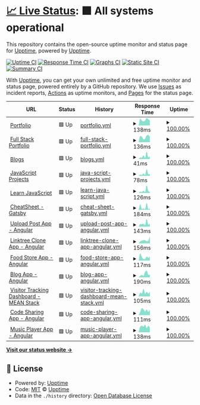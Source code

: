 # [📈 Live Status](https://manthanank.github.io/uptime): <!--live status--> **🟩 All systems operational**

This repository contains the open-source uptime monitor and status page for [Upptime](https://upptime.js.org), powered by [Upptime](https://github.com/upptime/upptime).

[![Uptime CI](https://github.com/manthanank/uptime/workflows/Uptime%20CI/badge.svg)](https://github.com/manthanank/uptime/actions?query=workflow%3A%22Uptime+CI%22)
[![Response Time CI](https://github.com/manthanank/uptime/workflows/Response%20Time%20CI/badge.svg)](https://github.com/manthanank/uptime/actions?query=workflow%3A%22Response+Time+CI%22)
[![Graphs CI](https://github.com/manthanank/uptime/workflows/Graphs%20CI/badge.svg)](https://github.com/manthanank/uptime/actions?query=workflow%3A%22Graphs+CI%22)
[![Static Site CI](https://github.com/manthanank/uptime/workflows/Static%20Site%20CI/badge.svg)](https://github.com/manthanank/uptime/actions?query=workflow%3A%22Static+Site+CI%22)
[![Summary CI](https://github.com/manthanank/uptime/workflows/Summary%20CI/badge.svg)](https://github.com/manthanank/uptime/actions?query=workflow%3A%22Summary+CI%22)

With [Upptime](https://upptime.js.org), you can get your own unlimited and free uptime monitor and status page, powered entirely by a GitHub repository. We use [Issues](https://github.com/upptime/upptime/issues) as incident reports, [Actions](https://github.com/manthanank/upptime/actions) as uptime monitors, and [Pages](https://manthanank.github.io/uptime) for the status page.

<!--start: status pages-->
<!-- This summary is generated by Upptime (https://github.com/upptime/upptime) -->
<!-- Do not edit this manually, your changes will be overwritten -->
<!-- prettier-ignore -->
| URL | Status | History | Response Time | Uptime |
| --- | ------ | ------- | ------------- | ------ |
| <img alt="" src="https://icons.duckduckgo.com/ip3/manthanank.github.io.ico" height="13"> [Portfolio](https://manthanank.github.io) | 🟩 Up | [portfolio.yml](https://github.com/manthanank/uptime/commits/HEAD/history/portfolio.yml) | <details><summary><img alt="Response time graph" src="./graphs/portfolio/response-time-week.png" height="20"> 138ms</summary><br><a href="https://manthanank.github.io/uptime/history/portfolio"><img alt="Response time 106" src="https://img.shields.io/endpoint?url=https%3A%2F%2Fraw.githubusercontent.com%2Fmanthanank%2Fuptime%2FHEAD%2Fapi%2Fportfolio%2Fresponse-time.json"></a><br><a href="https://manthanank.github.io/uptime/history/portfolio"><img alt="24-hour response time 120" src="https://img.shields.io/endpoint?url=https%3A%2F%2Fraw.githubusercontent.com%2Fmanthanank%2Fuptime%2FHEAD%2Fapi%2Fportfolio%2Fresponse-time-day.json"></a><br><a href="https://manthanank.github.io/uptime/history/portfolio"><img alt="7-day response time 138" src="https://img.shields.io/endpoint?url=https%3A%2F%2Fraw.githubusercontent.com%2Fmanthanank%2Fuptime%2FHEAD%2Fapi%2Fportfolio%2Fresponse-time-week.json"></a><br><a href="https://manthanank.github.io/uptime/history/portfolio"><img alt="30-day response time 128" src="https://img.shields.io/endpoint?url=https%3A%2F%2Fraw.githubusercontent.com%2Fmanthanank%2Fuptime%2FHEAD%2Fapi%2Fportfolio%2Fresponse-time-month.json"></a><br><a href="https://manthanank.github.io/uptime/history/portfolio"><img alt="1-year response time 113" src="https://img.shields.io/endpoint?url=https%3A%2F%2Fraw.githubusercontent.com%2Fmanthanank%2Fuptime%2FHEAD%2Fapi%2Fportfolio%2Fresponse-time-year.json"></a></details> | <details><summary><a href="https://manthanank.github.io/uptime/history/portfolio">100.00%</a></summary><a href="https://manthanank.github.io/uptime/history/portfolio"><img alt="All-time uptime 100.00%" src="https://img.shields.io/endpoint?url=https%3A%2F%2Fraw.githubusercontent.com%2Fmanthanank%2Fuptime%2FHEAD%2Fapi%2Fportfolio%2Fuptime.json"></a><br><a href="https://manthanank.github.io/uptime/history/portfolio"><img alt="24-hour uptime 100.00%" src="https://img.shields.io/endpoint?url=https%3A%2F%2Fraw.githubusercontent.com%2Fmanthanank%2Fuptime%2FHEAD%2Fapi%2Fportfolio%2Fuptime-day.json"></a><br><a href="https://manthanank.github.io/uptime/history/portfolio"><img alt="7-day uptime 100.00%" src="https://img.shields.io/endpoint?url=https%3A%2F%2Fraw.githubusercontent.com%2Fmanthanank%2Fuptime%2FHEAD%2Fapi%2Fportfolio%2Fuptime-week.json"></a><br><a href="https://manthanank.github.io/uptime/history/portfolio"><img alt="30-day uptime 100.00%" src="https://img.shields.io/endpoint?url=https%3A%2F%2Fraw.githubusercontent.com%2Fmanthanank%2Fuptime%2FHEAD%2Fapi%2Fportfolio%2Fuptime-month.json"></a><br><a href="https://manthanank.github.io/uptime/history/portfolio"><img alt="1-year uptime 100.00%" src="https://img.shields.io/endpoint?url=https%3A%2F%2Fraw.githubusercontent.com%2Fmanthanank%2Fuptime%2FHEAD%2Fapi%2Fportfolio%2Fuptime-year.json"></a></details>
| <img alt="" src="https://icons.duckduckgo.com/ip3/manthanank.web.app.ico" height="13"> [Full Stack Portfolio](https://manthanank.web.app) | 🟩 Up | [full-stack-portfolio.yml](https://github.com/manthanank/uptime/commits/HEAD/history/full-stack-portfolio.yml) | <details><summary><img alt="Response time graph" src="./graphs/full-stack-portfolio/response-time-week.png" height="20"> 136ms</summary><br><a href="https://manthanank.github.io/uptime/history/full-stack-portfolio"><img alt="Response time 119" src="https://img.shields.io/endpoint?url=https%3A%2F%2Fraw.githubusercontent.com%2Fmanthanank%2Fuptime%2FHEAD%2Fapi%2Ffull-stack-portfolio%2Fresponse-time.json"></a><br><a href="https://manthanank.github.io/uptime/history/full-stack-portfolio"><img alt="24-hour response time 137" src="https://img.shields.io/endpoint?url=https%3A%2F%2Fraw.githubusercontent.com%2Fmanthanank%2Fuptime%2FHEAD%2Fapi%2Ffull-stack-portfolio%2Fresponse-time-day.json"></a><br><a href="https://manthanank.github.io/uptime/history/full-stack-portfolio"><img alt="7-day response time 136" src="https://img.shields.io/endpoint?url=https%3A%2F%2Fraw.githubusercontent.com%2Fmanthanank%2Fuptime%2FHEAD%2Fapi%2Ffull-stack-portfolio%2Fresponse-time-week.json"></a><br><a href="https://manthanank.github.io/uptime/history/full-stack-portfolio"><img alt="30-day response time 136" src="https://img.shields.io/endpoint?url=https%3A%2F%2Fraw.githubusercontent.com%2Fmanthanank%2Fuptime%2FHEAD%2Fapi%2Ffull-stack-portfolio%2Fresponse-time-month.json"></a><br><a href="https://manthanank.github.io/uptime/history/full-stack-portfolio"><img alt="1-year response time 126" src="https://img.shields.io/endpoint?url=https%3A%2F%2Fraw.githubusercontent.com%2Fmanthanank%2Fuptime%2FHEAD%2Fapi%2Ffull-stack-portfolio%2Fresponse-time-year.json"></a></details> | <details><summary><a href="https://manthanank.github.io/uptime/history/full-stack-portfolio">100.00%</a></summary><a href="https://manthanank.github.io/uptime/history/full-stack-portfolio"><img alt="All-time uptime 100.00%" src="https://img.shields.io/endpoint?url=https%3A%2F%2Fraw.githubusercontent.com%2Fmanthanank%2Fuptime%2FHEAD%2Fapi%2Ffull-stack-portfolio%2Fuptime.json"></a><br><a href="https://manthanank.github.io/uptime/history/full-stack-portfolio"><img alt="24-hour uptime 100.00%" src="https://img.shields.io/endpoint?url=https%3A%2F%2Fraw.githubusercontent.com%2Fmanthanank%2Fuptime%2FHEAD%2Fapi%2Ffull-stack-portfolio%2Fuptime-day.json"></a><br><a href="https://manthanank.github.io/uptime/history/full-stack-portfolio"><img alt="7-day uptime 100.00%" src="https://img.shields.io/endpoint?url=https%3A%2F%2Fraw.githubusercontent.com%2Fmanthanank%2Fuptime%2FHEAD%2Fapi%2Ffull-stack-portfolio%2Fuptime-week.json"></a><br><a href="https://manthanank.github.io/uptime/history/full-stack-portfolio"><img alt="30-day uptime 100.00%" src="https://img.shields.io/endpoint?url=https%3A%2F%2Fraw.githubusercontent.com%2Fmanthanank%2Fuptime%2FHEAD%2Fapi%2Ffull-stack-portfolio%2Fuptime-month.json"></a><br><a href="https://manthanank.github.io/uptime/history/full-stack-portfolio"><img alt="1-year uptime 100.00%" src="https://img.shields.io/endpoint?url=https%3A%2F%2Fraw.githubusercontent.com%2Fmanthanank%2Fuptime%2FHEAD%2Fapi%2Ffull-stack-portfolio%2Fuptime-year.json"></a></details>
| <img alt="" src="https://icons.duckduckgo.com/ip3/manthanank.github.io.ico" height="13"> [Blogs](https://manthanank.github.io/blogs/) | 🟩 Up | [blogs.yml](https://github.com/manthanank/uptime/commits/HEAD/history/blogs.yml) | <details><summary><img alt="Response time graph" src="./graphs/blogs/response-time-week.png" height="20"> 41ms</summary><br><a href="https://manthanank.github.io/uptime/history/blogs"><img alt="Response time 50" src="https://img.shields.io/endpoint?url=https%3A%2F%2Fraw.githubusercontent.com%2Fmanthanank%2Fuptime%2FHEAD%2Fapi%2Fblogs%2Fresponse-time.json"></a><br><a href="https://manthanank.github.io/uptime/history/blogs"><img alt="24-hour response time 10" src="https://img.shields.io/endpoint?url=https%3A%2F%2Fraw.githubusercontent.com%2Fmanthanank%2Fuptime%2FHEAD%2Fapi%2Fblogs%2Fresponse-time-day.json"></a><br><a href="https://manthanank.github.io/uptime/history/blogs"><img alt="7-day response time 41" src="https://img.shields.io/endpoint?url=https%3A%2F%2Fraw.githubusercontent.com%2Fmanthanank%2Fuptime%2FHEAD%2Fapi%2Fblogs%2Fresponse-time-week.json"></a><br><a href="https://manthanank.github.io/uptime/history/blogs"><img alt="30-day response time 54" src="https://img.shields.io/endpoint?url=https%3A%2F%2Fraw.githubusercontent.com%2Fmanthanank%2Fuptime%2FHEAD%2Fapi%2Fblogs%2Fresponse-time-month.json"></a><br><a href="https://manthanank.github.io/uptime/history/blogs"><img alt="1-year response time 49" src="https://img.shields.io/endpoint?url=https%3A%2F%2Fraw.githubusercontent.com%2Fmanthanank%2Fuptime%2FHEAD%2Fapi%2Fblogs%2Fresponse-time-year.json"></a></details> | <details><summary><a href="https://manthanank.github.io/uptime/history/blogs">100.00%</a></summary><a href="https://manthanank.github.io/uptime/history/blogs"><img alt="All-time uptime 100.00%" src="https://img.shields.io/endpoint?url=https%3A%2F%2Fraw.githubusercontent.com%2Fmanthanank%2Fuptime%2FHEAD%2Fapi%2Fblogs%2Fuptime.json"></a><br><a href="https://manthanank.github.io/uptime/history/blogs"><img alt="24-hour uptime 100.00%" src="https://img.shields.io/endpoint?url=https%3A%2F%2Fraw.githubusercontent.com%2Fmanthanank%2Fuptime%2FHEAD%2Fapi%2Fblogs%2Fuptime-day.json"></a><br><a href="https://manthanank.github.io/uptime/history/blogs"><img alt="7-day uptime 100.00%" src="https://img.shields.io/endpoint?url=https%3A%2F%2Fraw.githubusercontent.com%2Fmanthanank%2Fuptime%2FHEAD%2Fapi%2Fblogs%2Fuptime-week.json"></a><br><a href="https://manthanank.github.io/uptime/history/blogs"><img alt="30-day uptime 100.00%" src="https://img.shields.io/endpoint?url=https%3A%2F%2Fraw.githubusercontent.com%2Fmanthanank%2Fuptime%2FHEAD%2Fapi%2Fblogs%2Fuptime-month.json"></a><br><a href="https://manthanank.github.io/uptime/history/blogs"><img alt="1-year uptime 100.00%" src="https://img.shields.io/endpoint?url=https%3A%2F%2Fraw.githubusercontent.com%2Fmanthanank%2Fuptime%2FHEAD%2Fapi%2Fblogs%2Fuptime-year.json"></a></details>
| <img alt="" src="https://icons.duckduckgo.com/ip3/manthanank.github.io.ico" height="13"> [JavaScript Projects](https://manthanank.github.io/javascript-projects) | 🟩 Up | [java-script-projects.yml](https://github.com/manthanank/uptime/commits/HEAD/history/java-script-projects.yml) | <details><summary><img alt="Response time graph" src="./graphs/java-script-projects/response-time-week.png" height="20"> 78ms</summary><br><a href="https://manthanank.github.io/uptime/history/java-script-projects"><img alt="Response time 75" src="https://img.shields.io/endpoint?url=https%3A%2F%2Fraw.githubusercontent.com%2Fmanthanank%2Fuptime%2FHEAD%2Fapi%2Fjava-script-projects%2Fresponse-time.json"></a><br><a href="https://manthanank.github.io/uptime/history/java-script-projects"><img alt="24-hour response time 16" src="https://img.shields.io/endpoint?url=https%3A%2F%2Fraw.githubusercontent.com%2Fmanthanank%2Fuptime%2FHEAD%2Fapi%2Fjava-script-projects%2Fresponse-time-day.json"></a><br><a href="https://manthanank.github.io/uptime/history/java-script-projects"><img alt="7-day response time 78" src="https://img.shields.io/endpoint?url=https%3A%2F%2Fraw.githubusercontent.com%2Fmanthanank%2Fuptime%2FHEAD%2Fapi%2Fjava-script-projects%2Fresponse-time-week.json"></a><br><a href="https://manthanank.github.io/uptime/history/java-script-projects"><img alt="30-day response time 82" src="https://img.shields.io/endpoint?url=https%3A%2F%2Fraw.githubusercontent.com%2Fmanthanank%2Fuptime%2FHEAD%2Fapi%2Fjava-script-projects%2Fresponse-time-month.json"></a><br><a href="https://manthanank.github.io/uptime/history/java-script-projects"><img alt="1-year response time 74" src="https://img.shields.io/endpoint?url=https%3A%2F%2Fraw.githubusercontent.com%2Fmanthanank%2Fuptime%2FHEAD%2Fapi%2Fjava-script-projects%2Fresponse-time-year.json"></a></details> | <details><summary><a href="https://manthanank.github.io/uptime/history/java-script-projects">100.00%</a></summary><a href="https://manthanank.github.io/uptime/history/java-script-projects"><img alt="All-time uptime 100.00%" src="https://img.shields.io/endpoint?url=https%3A%2F%2Fraw.githubusercontent.com%2Fmanthanank%2Fuptime%2FHEAD%2Fapi%2Fjava-script-projects%2Fuptime.json"></a><br><a href="https://manthanank.github.io/uptime/history/java-script-projects"><img alt="24-hour uptime 100.00%" src="https://img.shields.io/endpoint?url=https%3A%2F%2Fraw.githubusercontent.com%2Fmanthanank%2Fuptime%2FHEAD%2Fapi%2Fjava-script-projects%2Fuptime-day.json"></a><br><a href="https://manthanank.github.io/uptime/history/java-script-projects"><img alt="7-day uptime 100.00%" src="https://img.shields.io/endpoint?url=https%3A%2F%2Fraw.githubusercontent.com%2Fmanthanank%2Fuptime%2FHEAD%2Fapi%2Fjava-script-projects%2Fuptime-week.json"></a><br><a href="https://manthanank.github.io/uptime/history/java-script-projects"><img alt="30-day uptime 100.00%" src="https://img.shields.io/endpoint?url=https%3A%2F%2Fraw.githubusercontent.com%2Fmanthanank%2Fuptime%2FHEAD%2Fapi%2Fjava-script-projects%2Fuptime-month.json"></a><br><a href="https://manthanank.github.io/uptime/history/java-script-projects"><img alt="1-year uptime 100.00%" src="https://img.shields.io/endpoint?url=https%3A%2F%2Fraw.githubusercontent.com%2Fmanthanank%2Fuptime%2FHEAD%2Fapi%2Fjava-script-projects%2Fuptime-year.json"></a></details>
| <img alt="" src="https://icons.duckduckgo.com/ip3/manthanank.github.io.ico" height="13"> [Learn JavaScript](https://manthanank.github.io/learn-javascript) | 🟩 Up | [learn-java-script.yml](https://github.com/manthanank/uptime/commits/HEAD/history/learn-java-script.yml) | <details><summary><img alt="Response time graph" src="./graphs/learn-java-script/response-time-week.png" height="20"> 126ms</summary><br><a href="https://manthanank.github.io/uptime/history/learn-java-script"><img alt="Response time 110" src="https://img.shields.io/endpoint?url=https%3A%2F%2Fraw.githubusercontent.com%2Fmanthanank%2Fuptime%2FHEAD%2Fapi%2Flearn-java-script%2Fresponse-time.json"></a><br><a href="https://manthanank.github.io/uptime/history/learn-java-script"><img alt="24-hour response time 36" src="https://img.shields.io/endpoint?url=https%3A%2F%2Fraw.githubusercontent.com%2Fmanthanank%2Fuptime%2FHEAD%2Fapi%2Flearn-java-script%2Fresponse-time-day.json"></a><br><a href="https://manthanank.github.io/uptime/history/learn-java-script"><img alt="7-day response time 126" src="https://img.shields.io/endpoint?url=https%3A%2F%2Fraw.githubusercontent.com%2Fmanthanank%2Fuptime%2FHEAD%2Fapi%2Flearn-java-script%2Fresponse-time-week.json"></a><br><a href="https://manthanank.github.io/uptime/history/learn-java-script"><img alt="30-day response time 132" src="https://img.shields.io/endpoint?url=https%3A%2F%2Fraw.githubusercontent.com%2Fmanthanank%2Fuptime%2FHEAD%2Fapi%2Flearn-java-script%2Fresponse-time-month.json"></a><br><a href="https://manthanank.github.io/uptime/history/learn-java-script"><img alt="1-year response time 111" src="https://img.shields.io/endpoint?url=https%3A%2F%2Fraw.githubusercontent.com%2Fmanthanank%2Fuptime%2FHEAD%2Fapi%2Flearn-java-script%2Fresponse-time-year.json"></a></details> | <details><summary><a href="https://manthanank.github.io/uptime/history/learn-java-script">100.00%</a></summary><a href="https://manthanank.github.io/uptime/history/learn-java-script"><img alt="All-time uptime 100.00%" src="https://img.shields.io/endpoint?url=https%3A%2F%2Fraw.githubusercontent.com%2Fmanthanank%2Fuptime%2FHEAD%2Fapi%2Flearn-java-script%2Fuptime.json"></a><br><a href="https://manthanank.github.io/uptime/history/learn-java-script"><img alt="24-hour uptime 100.00%" src="https://img.shields.io/endpoint?url=https%3A%2F%2Fraw.githubusercontent.com%2Fmanthanank%2Fuptime%2FHEAD%2Fapi%2Flearn-java-script%2Fuptime-day.json"></a><br><a href="https://manthanank.github.io/uptime/history/learn-java-script"><img alt="7-day uptime 100.00%" src="https://img.shields.io/endpoint?url=https%3A%2F%2Fraw.githubusercontent.com%2Fmanthanank%2Fuptime%2FHEAD%2Fapi%2Flearn-java-script%2Fuptime-week.json"></a><br><a href="https://manthanank.github.io/uptime/history/learn-java-script"><img alt="30-day uptime 100.00%" src="https://img.shields.io/endpoint?url=https%3A%2F%2Fraw.githubusercontent.com%2Fmanthanank%2Fuptime%2FHEAD%2Fapi%2Flearn-java-script%2Fuptime-month.json"></a><br><a href="https://manthanank.github.io/uptime/history/learn-java-script"><img alt="1-year uptime 100.00%" src="https://img.shields.io/endpoint?url=https%3A%2F%2Fraw.githubusercontent.com%2Fmanthanank%2Fuptime%2FHEAD%2Fapi%2Flearn-java-script%2Fuptime-year.json"></a></details>
| <img alt="" src="https://icons.duckduckgo.com/ip3/cheatsheetsapp.netlify.app.ico" height="13"> [CheatSheet - Gatsby](https://cheatsheetsapp.netlify.app/) | 🟩 Up | [cheat-sheet-gatsby.yml](https://github.com/manthanank/uptime/commits/HEAD/history/cheat-sheet-gatsby.yml) | <details><summary><img alt="Response time graph" src="./graphs/cheat-sheet-gatsby/response-time-week.png" height="20"> 184ms</summary><br><a href="https://manthanank.github.io/uptime/history/cheat-sheet-gatsby"><img alt="Response time 159" src="https://img.shields.io/endpoint?url=https%3A%2F%2Fraw.githubusercontent.com%2Fmanthanank%2Fuptime%2FHEAD%2Fapi%2Fcheat-sheet-gatsby%2Fresponse-time.json"></a><br><a href="https://manthanank.github.io/uptime/history/cheat-sheet-gatsby"><img alt="24-hour response time 97" src="https://img.shields.io/endpoint?url=https%3A%2F%2Fraw.githubusercontent.com%2Fmanthanank%2Fuptime%2FHEAD%2Fapi%2Fcheat-sheet-gatsby%2Fresponse-time-day.json"></a><br><a href="https://manthanank.github.io/uptime/history/cheat-sheet-gatsby"><img alt="7-day response time 184" src="https://img.shields.io/endpoint?url=https%3A%2F%2Fraw.githubusercontent.com%2Fmanthanank%2Fuptime%2FHEAD%2Fapi%2Fcheat-sheet-gatsby%2Fresponse-time-week.json"></a><br><a href="https://manthanank.github.io/uptime/history/cheat-sheet-gatsby"><img alt="30-day response time 243" src="https://img.shields.io/endpoint?url=https%3A%2F%2Fraw.githubusercontent.com%2Fmanthanank%2Fuptime%2FHEAD%2Fapi%2Fcheat-sheet-gatsby%2Fresponse-time-month.json"></a><br><a href="https://manthanank.github.io/uptime/history/cheat-sheet-gatsby"><img alt="1-year response time 159" src="https://img.shields.io/endpoint?url=https%3A%2F%2Fraw.githubusercontent.com%2Fmanthanank%2Fuptime%2FHEAD%2Fapi%2Fcheat-sheet-gatsby%2Fresponse-time-year.json"></a></details> | <details><summary><a href="https://manthanank.github.io/uptime/history/cheat-sheet-gatsby">100.00%</a></summary><a href="https://manthanank.github.io/uptime/history/cheat-sheet-gatsby"><img alt="All-time uptime 99.92%" src="https://img.shields.io/endpoint?url=https%3A%2F%2Fraw.githubusercontent.com%2Fmanthanank%2Fuptime%2FHEAD%2Fapi%2Fcheat-sheet-gatsby%2Fuptime.json"></a><br><a href="https://manthanank.github.io/uptime/history/cheat-sheet-gatsby"><img alt="24-hour uptime 100.00%" src="https://img.shields.io/endpoint?url=https%3A%2F%2Fraw.githubusercontent.com%2Fmanthanank%2Fuptime%2FHEAD%2Fapi%2Fcheat-sheet-gatsby%2Fuptime-day.json"></a><br><a href="https://manthanank.github.io/uptime/history/cheat-sheet-gatsby"><img alt="7-day uptime 100.00%" src="https://img.shields.io/endpoint?url=https%3A%2F%2Fraw.githubusercontent.com%2Fmanthanank%2Fuptime%2FHEAD%2Fapi%2Fcheat-sheet-gatsby%2Fuptime-week.json"></a><br><a href="https://manthanank.github.io/uptime/history/cheat-sheet-gatsby"><img alt="30-day uptime 100.00%" src="https://img.shields.io/endpoint?url=https%3A%2F%2Fraw.githubusercontent.com%2Fmanthanank%2Fuptime%2FHEAD%2Fapi%2Fcheat-sheet-gatsby%2Fuptime-month.json"></a><br><a href="https://manthanank.github.io/uptime/history/cheat-sheet-gatsby"><img alt="1-year uptime 100.00%" src="https://img.shields.io/endpoint?url=https%3A%2F%2Fraw.githubusercontent.com%2Fmanthanank%2Fuptime%2FHEAD%2Fapi%2Fcheat-sheet-gatsby%2Fuptime-year.json"></a></details>
| <img alt="" src="https://icons.duckduckgo.com/ip3/upload-post-app.vercel.app.ico" height="13"> [Upload Post App - Angular](https://upload-post-app.vercel.app) | 🟩 Up | [upload-post-app-angular.yml](https://github.com/manthanank/uptime/commits/HEAD/history/upload-post-app-angular.yml) | <details><summary><img alt="Response time graph" src="./graphs/upload-post-app-angular/response-time-week.png" height="20"> 143ms</summary><br><a href="https://manthanank.github.io/uptime/history/upload-post-app-angular"><img alt="Response time 130" src="https://img.shields.io/endpoint?url=https%3A%2F%2Fraw.githubusercontent.com%2Fmanthanank%2Fuptime%2FHEAD%2Fapi%2Fupload-post-app-angular%2Fresponse-time.json"></a><br><a href="https://manthanank.github.io/uptime/history/upload-post-app-angular"><img alt="24-hour response time 133" src="https://img.shields.io/endpoint?url=https%3A%2F%2Fraw.githubusercontent.com%2Fmanthanank%2Fuptime%2FHEAD%2Fapi%2Fupload-post-app-angular%2Fresponse-time-day.json"></a><br><a href="https://manthanank.github.io/uptime/history/upload-post-app-angular"><img alt="7-day response time 143" src="https://img.shields.io/endpoint?url=https%3A%2F%2Fraw.githubusercontent.com%2Fmanthanank%2Fuptime%2FHEAD%2Fapi%2Fupload-post-app-angular%2Fresponse-time-week.json"></a><br><a href="https://manthanank.github.io/uptime/history/upload-post-app-angular"><img alt="30-day response time 135" src="https://img.shields.io/endpoint?url=https%3A%2F%2Fraw.githubusercontent.com%2Fmanthanank%2Fuptime%2FHEAD%2Fapi%2Fupload-post-app-angular%2Fresponse-time-month.json"></a><br><a href="https://manthanank.github.io/uptime/history/upload-post-app-angular"><img alt="1-year response time 130" src="https://img.shields.io/endpoint?url=https%3A%2F%2Fraw.githubusercontent.com%2Fmanthanank%2Fuptime%2FHEAD%2Fapi%2Fupload-post-app-angular%2Fresponse-time-year.json"></a></details> | <details><summary><a href="https://manthanank.github.io/uptime/history/upload-post-app-angular">100.00%</a></summary><a href="https://manthanank.github.io/uptime/history/upload-post-app-angular"><img alt="All-time uptime 100.00%" src="https://img.shields.io/endpoint?url=https%3A%2F%2Fraw.githubusercontent.com%2Fmanthanank%2Fuptime%2FHEAD%2Fapi%2Fupload-post-app-angular%2Fuptime.json"></a><br><a href="https://manthanank.github.io/uptime/history/upload-post-app-angular"><img alt="24-hour uptime 100.00%" src="https://img.shields.io/endpoint?url=https%3A%2F%2Fraw.githubusercontent.com%2Fmanthanank%2Fuptime%2FHEAD%2Fapi%2Fupload-post-app-angular%2Fuptime-day.json"></a><br><a href="https://manthanank.github.io/uptime/history/upload-post-app-angular"><img alt="7-day uptime 100.00%" src="https://img.shields.io/endpoint?url=https%3A%2F%2Fraw.githubusercontent.com%2Fmanthanank%2Fuptime%2FHEAD%2Fapi%2Fupload-post-app-angular%2Fuptime-week.json"></a><br><a href="https://manthanank.github.io/uptime/history/upload-post-app-angular"><img alt="30-day uptime 100.00%" src="https://img.shields.io/endpoint?url=https%3A%2F%2Fraw.githubusercontent.com%2Fmanthanank%2Fuptime%2FHEAD%2Fapi%2Fupload-post-app-angular%2Fuptime-month.json"></a><br><a href="https://manthanank.github.io/uptime/history/upload-post-app-angular"><img alt="1-year uptime 100.00%" src="https://img.shields.io/endpoint?url=https%3A%2F%2Fraw.githubusercontent.com%2Fmanthanank%2Fuptime%2FHEAD%2Fapi%2Fupload-post-app-angular%2Fuptime-year.json"></a></details>
| <img alt="" src="https://icons.duckduckgo.com/ip3/linktree-clone-angular.vercel.app.ico" height="13"> [Linktree Clone App - Angular](https://linktree-clone-angular.vercel.app) | 🟩 Up | [linktree-clone-app-angular.yml](https://github.com/manthanank/uptime/commits/HEAD/history/linktree-clone-app-angular.yml) | <details><summary><img alt="Response time graph" src="./graphs/linktree-clone-app-angular/response-time-week.png" height="20"> 156ms</summary><br><a href="https://manthanank.github.io/uptime/history/linktree-clone-app-angular"><img alt="Response time 112" src="https://img.shields.io/endpoint?url=https%3A%2F%2Fraw.githubusercontent.com%2Fmanthanank%2Fuptime%2FHEAD%2Fapi%2Flinktree-clone-app-angular%2Fresponse-time.json"></a><br><a href="https://manthanank.github.io/uptime/history/linktree-clone-app-angular"><img alt="24-hour response time 125" src="https://img.shields.io/endpoint?url=https%3A%2F%2Fraw.githubusercontent.com%2Fmanthanank%2Fuptime%2FHEAD%2Fapi%2Flinktree-clone-app-angular%2Fresponse-time-day.json"></a><br><a href="https://manthanank.github.io/uptime/history/linktree-clone-app-angular"><img alt="7-day response time 156" src="https://img.shields.io/endpoint?url=https%3A%2F%2Fraw.githubusercontent.com%2Fmanthanank%2Fuptime%2FHEAD%2Fapi%2Flinktree-clone-app-angular%2Fresponse-time-week.json"></a><br><a href="https://manthanank.github.io/uptime/history/linktree-clone-app-angular"><img alt="30-day response time 137" src="https://img.shields.io/endpoint?url=https%3A%2F%2Fraw.githubusercontent.com%2Fmanthanank%2Fuptime%2FHEAD%2Fapi%2Flinktree-clone-app-angular%2Fresponse-time-month.json"></a><br><a href="https://manthanank.github.io/uptime/history/linktree-clone-app-angular"><img alt="1-year response time 116" src="https://img.shields.io/endpoint?url=https%3A%2F%2Fraw.githubusercontent.com%2Fmanthanank%2Fuptime%2FHEAD%2Fapi%2Flinktree-clone-app-angular%2Fresponse-time-year.json"></a></details> | <details><summary><a href="https://manthanank.github.io/uptime/history/linktree-clone-app-angular">100.00%</a></summary><a href="https://manthanank.github.io/uptime/history/linktree-clone-app-angular"><img alt="All-time uptime 100.00%" src="https://img.shields.io/endpoint?url=https%3A%2F%2Fraw.githubusercontent.com%2Fmanthanank%2Fuptime%2FHEAD%2Fapi%2Flinktree-clone-app-angular%2Fuptime.json"></a><br><a href="https://manthanank.github.io/uptime/history/linktree-clone-app-angular"><img alt="24-hour uptime 100.00%" src="https://img.shields.io/endpoint?url=https%3A%2F%2Fraw.githubusercontent.com%2Fmanthanank%2Fuptime%2FHEAD%2Fapi%2Flinktree-clone-app-angular%2Fuptime-day.json"></a><br><a href="https://manthanank.github.io/uptime/history/linktree-clone-app-angular"><img alt="7-day uptime 100.00%" src="https://img.shields.io/endpoint?url=https%3A%2F%2Fraw.githubusercontent.com%2Fmanthanank%2Fuptime%2FHEAD%2Fapi%2Flinktree-clone-app-angular%2Fuptime-week.json"></a><br><a href="https://manthanank.github.io/uptime/history/linktree-clone-app-angular"><img alt="30-day uptime 100.00%" src="https://img.shields.io/endpoint?url=https%3A%2F%2Fraw.githubusercontent.com%2Fmanthanank%2Fuptime%2FHEAD%2Fapi%2Flinktree-clone-app-angular%2Fuptime-month.json"></a><br><a href="https://manthanank.github.io/uptime/history/linktree-clone-app-angular"><img alt="1-year uptime 100.00%" src="https://img.shields.io/endpoint?url=https%3A%2F%2Fraw.githubusercontent.com%2Fmanthanank%2Fuptime%2FHEAD%2Fapi%2Flinktree-clone-app-angular%2Fuptime-year.json"></a></details>
| <img alt="" src="https://icons.duckduckgo.com/ip3/food-store-app-angular.web.app.ico" height="13"> [Food Store App - Angular](https://food-store-app-angular.web.app) | 🟩 Up | [food-store-app-angular.yml](https://github.com/manthanank/uptime/commits/HEAD/history/food-store-app-angular.yml) | <details><summary><img alt="Response time graph" src="./graphs/food-store-app-angular/response-time-week.png" height="20"> 117ms</summary><br><a href="https://manthanank.github.io/uptime/history/food-store-app-angular"><img alt="Response time 102" src="https://img.shields.io/endpoint?url=https%3A%2F%2Fraw.githubusercontent.com%2Fmanthanank%2Fuptime%2FHEAD%2Fapi%2Ffood-store-app-angular%2Fresponse-time.json"></a><br><a href="https://manthanank.github.io/uptime/history/food-store-app-angular"><img alt="24-hour response time 138" src="https://img.shields.io/endpoint?url=https%3A%2F%2Fraw.githubusercontent.com%2Fmanthanank%2Fuptime%2FHEAD%2Fapi%2Ffood-store-app-angular%2Fresponse-time-day.json"></a><br><a href="https://manthanank.github.io/uptime/history/food-store-app-angular"><img alt="7-day response time 117" src="https://img.shields.io/endpoint?url=https%3A%2F%2Fraw.githubusercontent.com%2Fmanthanank%2Fuptime%2FHEAD%2Fapi%2Ffood-store-app-angular%2Fresponse-time-week.json"></a><br><a href="https://manthanank.github.io/uptime/history/food-store-app-angular"><img alt="30-day response time 115" src="https://img.shields.io/endpoint?url=https%3A%2F%2Fraw.githubusercontent.com%2Fmanthanank%2Fuptime%2FHEAD%2Fapi%2Ffood-store-app-angular%2Fresponse-time-month.json"></a><br><a href="https://manthanank.github.io/uptime/history/food-store-app-angular"><img alt="1-year response time 107" src="https://img.shields.io/endpoint?url=https%3A%2F%2Fraw.githubusercontent.com%2Fmanthanank%2Fuptime%2FHEAD%2Fapi%2Ffood-store-app-angular%2Fresponse-time-year.json"></a></details> | <details><summary><a href="https://manthanank.github.io/uptime/history/food-store-app-angular">100.00%</a></summary><a href="https://manthanank.github.io/uptime/history/food-store-app-angular"><img alt="All-time uptime 100.00%" src="https://img.shields.io/endpoint?url=https%3A%2F%2Fraw.githubusercontent.com%2Fmanthanank%2Fuptime%2FHEAD%2Fapi%2Ffood-store-app-angular%2Fuptime.json"></a><br><a href="https://manthanank.github.io/uptime/history/food-store-app-angular"><img alt="24-hour uptime 100.00%" src="https://img.shields.io/endpoint?url=https%3A%2F%2Fraw.githubusercontent.com%2Fmanthanank%2Fuptime%2FHEAD%2Fapi%2Ffood-store-app-angular%2Fuptime-day.json"></a><br><a href="https://manthanank.github.io/uptime/history/food-store-app-angular"><img alt="7-day uptime 100.00%" src="https://img.shields.io/endpoint?url=https%3A%2F%2Fraw.githubusercontent.com%2Fmanthanank%2Fuptime%2FHEAD%2Fapi%2Ffood-store-app-angular%2Fuptime-week.json"></a><br><a href="https://manthanank.github.io/uptime/history/food-store-app-angular"><img alt="30-day uptime 100.00%" src="https://img.shields.io/endpoint?url=https%3A%2F%2Fraw.githubusercontent.com%2Fmanthanank%2Fuptime%2FHEAD%2Fapi%2Ffood-store-app-angular%2Fuptime-month.json"></a><br><a href="https://manthanank.github.io/uptime/history/food-store-app-angular"><img alt="1-year uptime 100.00%" src="https://img.shields.io/endpoint?url=https%3A%2F%2Fraw.githubusercontent.com%2Fmanthanank%2Fuptime%2FHEAD%2Fapi%2Ffood-store-app-angular%2Fuptime-year.json"></a></details>
| <img alt="" src="https://icons.duckduckgo.com/ip3/blog-app-manthanank.vercel.app.ico" height="13"> [Blog App - Angular](https://blog-app-manthanank.vercel.app) | 🟩 Up | [blog-app-angular.yml](https://github.com/manthanank/uptime/commits/HEAD/history/blog-app-angular.yml) | <details><summary><img alt="Response time graph" src="./graphs/blog-app-angular/response-time-week.png" height="20"> 190ms</summary><br><a href="https://manthanank.github.io/uptime/history/blog-app-angular"><img alt="Response time 113" src="https://img.shields.io/endpoint?url=https%3A%2F%2Fraw.githubusercontent.com%2Fmanthanank%2Fuptime%2FHEAD%2Fapi%2Fblog-app-angular%2Fresponse-time.json"></a><br><a href="https://manthanank.github.io/uptime/history/blog-app-angular"><img alt="24-hour response time 353" src="https://img.shields.io/endpoint?url=https%3A%2F%2Fraw.githubusercontent.com%2Fmanthanank%2Fuptime%2FHEAD%2Fapi%2Fblog-app-angular%2Fresponse-time-day.json"></a><br><a href="https://manthanank.github.io/uptime/history/blog-app-angular"><img alt="7-day response time 190" src="https://img.shields.io/endpoint?url=https%3A%2F%2Fraw.githubusercontent.com%2Fmanthanank%2Fuptime%2FHEAD%2Fapi%2Fblog-app-angular%2Fresponse-time-week.json"></a><br><a href="https://manthanank.github.io/uptime/history/blog-app-angular"><img alt="30-day response time 149" src="https://img.shields.io/endpoint?url=https%3A%2F%2Fraw.githubusercontent.com%2Fmanthanank%2Fuptime%2FHEAD%2Fapi%2Fblog-app-angular%2Fresponse-time-month.json"></a><br><a href="https://manthanank.github.io/uptime/history/blog-app-angular"><img alt="1-year response time 113" src="https://img.shields.io/endpoint?url=https%3A%2F%2Fraw.githubusercontent.com%2Fmanthanank%2Fuptime%2FHEAD%2Fapi%2Fblog-app-angular%2Fresponse-time-year.json"></a></details> | <details><summary><a href="https://manthanank.github.io/uptime/history/blog-app-angular">100.00%</a></summary><a href="https://manthanank.github.io/uptime/history/blog-app-angular"><img alt="All-time uptime 100.00%" src="https://img.shields.io/endpoint?url=https%3A%2F%2Fraw.githubusercontent.com%2Fmanthanank%2Fuptime%2FHEAD%2Fapi%2Fblog-app-angular%2Fuptime.json"></a><br><a href="https://manthanank.github.io/uptime/history/blog-app-angular"><img alt="24-hour uptime 100.00%" src="https://img.shields.io/endpoint?url=https%3A%2F%2Fraw.githubusercontent.com%2Fmanthanank%2Fuptime%2FHEAD%2Fapi%2Fblog-app-angular%2Fuptime-day.json"></a><br><a href="https://manthanank.github.io/uptime/history/blog-app-angular"><img alt="7-day uptime 100.00%" src="https://img.shields.io/endpoint?url=https%3A%2F%2Fraw.githubusercontent.com%2Fmanthanank%2Fuptime%2FHEAD%2Fapi%2Fblog-app-angular%2Fuptime-week.json"></a><br><a href="https://manthanank.github.io/uptime/history/blog-app-angular"><img alt="30-day uptime 100.00%" src="https://img.shields.io/endpoint?url=https%3A%2F%2Fraw.githubusercontent.com%2Fmanthanank%2Fuptime%2FHEAD%2Fapi%2Fblog-app-angular%2Fuptime-month.json"></a><br><a href="https://manthanank.github.io/uptime/history/blog-app-angular"><img alt="1-year uptime 100.00%" src="https://img.shields.io/endpoint?url=https%3A%2F%2Fraw.githubusercontent.com%2Fmanthanank%2Fuptime%2FHEAD%2Fapi%2Fblog-app-angular%2Fuptime-year.json"></a></details>
| <img alt="" src="https://icons.duckduckgo.com/ip3/visitor-tracking-dashboard.vercel.app.ico" height="13"> [Visitor Tracking Dashboard - MEAN Stack](https://visitor-tracking-dashboard.vercel.app) | 🟩 Up | [visitor-tracking-dashboard-mean-stack.yml](https://github.com/manthanank/uptime/commits/HEAD/history/visitor-tracking-dashboard-mean-stack.yml) | <details><summary><img alt="Response time graph" src="./graphs/visitor-tracking-dashboard-mean-stack/response-time-week.png" height="20"> 105ms</summary><br><a href="https://manthanank.github.io/uptime/history/visitor-tracking-dashboard-mean-stack"><img alt="Response time 180" src="https://img.shields.io/endpoint?url=https%3A%2F%2Fraw.githubusercontent.com%2Fmanthanank%2Fuptime%2FHEAD%2Fapi%2Fvisitor-tracking-dashboard-mean-stack%2Fresponse-time.json"></a><br><a href="https://manthanank.github.io/uptime/history/visitor-tracking-dashboard-mean-stack"><img alt="24-hour response time 135" src="https://img.shields.io/endpoint?url=https%3A%2F%2Fraw.githubusercontent.com%2Fmanthanank%2Fuptime%2FHEAD%2Fapi%2Fvisitor-tracking-dashboard-mean-stack%2Fresponse-time-day.json"></a><br><a href="https://manthanank.github.io/uptime/history/visitor-tracking-dashboard-mean-stack"><img alt="7-day response time 105" src="https://img.shields.io/endpoint?url=https%3A%2F%2Fraw.githubusercontent.com%2Fmanthanank%2Fuptime%2FHEAD%2Fapi%2Fvisitor-tracking-dashboard-mean-stack%2Fresponse-time-week.json"></a><br><a href="https://manthanank.github.io/uptime/history/visitor-tracking-dashboard-mean-stack"><img alt="30-day response time 254" src="https://img.shields.io/endpoint?url=https%3A%2F%2Fraw.githubusercontent.com%2Fmanthanank%2Fuptime%2FHEAD%2Fapi%2Fvisitor-tracking-dashboard-mean-stack%2Fresponse-time-month.json"></a><br><a href="https://manthanank.github.io/uptime/history/visitor-tracking-dashboard-mean-stack"><img alt="1-year response time 180" src="https://img.shields.io/endpoint?url=https%3A%2F%2Fraw.githubusercontent.com%2Fmanthanank%2Fuptime%2FHEAD%2Fapi%2Fvisitor-tracking-dashboard-mean-stack%2Fresponse-time-year.json"></a></details> | <details><summary><a href="https://manthanank.github.io/uptime/history/visitor-tracking-dashboard-mean-stack">100.00%</a></summary><a href="https://manthanank.github.io/uptime/history/visitor-tracking-dashboard-mean-stack"><img alt="All-time uptime 100.00%" src="https://img.shields.io/endpoint?url=https%3A%2F%2Fraw.githubusercontent.com%2Fmanthanank%2Fuptime%2FHEAD%2Fapi%2Fvisitor-tracking-dashboard-mean-stack%2Fuptime.json"></a><br><a href="https://manthanank.github.io/uptime/history/visitor-tracking-dashboard-mean-stack"><img alt="24-hour uptime 100.00%" src="https://img.shields.io/endpoint?url=https%3A%2F%2Fraw.githubusercontent.com%2Fmanthanank%2Fuptime%2FHEAD%2Fapi%2Fvisitor-tracking-dashboard-mean-stack%2Fuptime-day.json"></a><br><a href="https://manthanank.github.io/uptime/history/visitor-tracking-dashboard-mean-stack"><img alt="7-day uptime 100.00%" src="https://img.shields.io/endpoint?url=https%3A%2F%2Fraw.githubusercontent.com%2Fmanthanank%2Fuptime%2FHEAD%2Fapi%2Fvisitor-tracking-dashboard-mean-stack%2Fuptime-week.json"></a><br><a href="https://manthanank.github.io/uptime/history/visitor-tracking-dashboard-mean-stack"><img alt="30-day uptime 100.00%" src="https://img.shields.io/endpoint?url=https%3A%2F%2Fraw.githubusercontent.com%2Fmanthanank%2Fuptime%2FHEAD%2Fapi%2Fvisitor-tracking-dashboard-mean-stack%2Fuptime-month.json"></a><br><a href="https://manthanank.github.io/uptime/history/visitor-tracking-dashboard-mean-stack"><img alt="1-year uptime 100.00%" src="https://img.shields.io/endpoint?url=https%3A%2F%2Fraw.githubusercontent.com%2Fmanthanank%2Fuptime%2FHEAD%2Fapi%2Fvisitor-tracking-dashboard-mean-stack%2Fuptime-year.json"></a></details>
| <img alt="" src="https://icons.duckduckgo.com/ip3/code-sharing-app-manthanank.vercel.app.ico" height="13"> [Code Sharing App - Angular](https://code-sharing-app-manthanank.vercel.app) | 🟩 Up | [code-sharing-app-angular.yml](https://github.com/manthanank/uptime/commits/HEAD/history/code-sharing-app-angular.yml) | <details><summary><img alt="Response time graph" src="./graphs/code-sharing-app-angular/response-time-week.png" height="20"> 111ms</summary><br><a href="https://manthanank.github.io/uptime/history/code-sharing-app-angular"><img alt="Response time 116" src="https://img.shields.io/endpoint?url=https%3A%2F%2Fraw.githubusercontent.com%2Fmanthanank%2Fuptime%2FHEAD%2Fapi%2Fcode-sharing-app-angular%2Fresponse-time.json"></a><br><a href="https://manthanank.github.io/uptime/history/code-sharing-app-angular"><img alt="24-hour response time 130" src="https://img.shields.io/endpoint?url=https%3A%2F%2Fraw.githubusercontent.com%2Fmanthanank%2Fuptime%2FHEAD%2Fapi%2Fcode-sharing-app-angular%2Fresponse-time-day.json"></a><br><a href="https://manthanank.github.io/uptime/history/code-sharing-app-angular"><img alt="7-day response time 111" src="https://img.shields.io/endpoint?url=https%3A%2F%2Fraw.githubusercontent.com%2Fmanthanank%2Fuptime%2FHEAD%2Fapi%2Fcode-sharing-app-angular%2Fresponse-time-week.json"></a><br><a href="https://manthanank.github.io/uptime/history/code-sharing-app-angular"><img alt="30-day response time 130" src="https://img.shields.io/endpoint?url=https%3A%2F%2Fraw.githubusercontent.com%2Fmanthanank%2Fuptime%2FHEAD%2Fapi%2Fcode-sharing-app-angular%2Fresponse-time-month.json"></a><br><a href="https://manthanank.github.io/uptime/history/code-sharing-app-angular"><img alt="1-year response time 116" src="https://img.shields.io/endpoint?url=https%3A%2F%2Fraw.githubusercontent.com%2Fmanthanank%2Fuptime%2FHEAD%2Fapi%2Fcode-sharing-app-angular%2Fresponse-time-year.json"></a></details> | <details><summary><a href="https://manthanank.github.io/uptime/history/code-sharing-app-angular">100.00%</a></summary><a href="https://manthanank.github.io/uptime/history/code-sharing-app-angular"><img alt="All-time uptime 100.00%" src="https://img.shields.io/endpoint?url=https%3A%2F%2Fraw.githubusercontent.com%2Fmanthanank%2Fuptime%2FHEAD%2Fapi%2Fcode-sharing-app-angular%2Fuptime.json"></a><br><a href="https://manthanank.github.io/uptime/history/code-sharing-app-angular"><img alt="24-hour uptime 100.00%" src="https://img.shields.io/endpoint?url=https%3A%2F%2Fraw.githubusercontent.com%2Fmanthanank%2Fuptime%2FHEAD%2Fapi%2Fcode-sharing-app-angular%2Fuptime-day.json"></a><br><a href="https://manthanank.github.io/uptime/history/code-sharing-app-angular"><img alt="7-day uptime 100.00%" src="https://img.shields.io/endpoint?url=https%3A%2F%2Fraw.githubusercontent.com%2Fmanthanank%2Fuptime%2FHEAD%2Fapi%2Fcode-sharing-app-angular%2Fuptime-week.json"></a><br><a href="https://manthanank.github.io/uptime/history/code-sharing-app-angular"><img alt="30-day uptime 100.00%" src="https://img.shields.io/endpoint?url=https%3A%2F%2Fraw.githubusercontent.com%2Fmanthanank%2Fuptime%2FHEAD%2Fapi%2Fcode-sharing-app-angular%2Fuptime-month.json"></a><br><a href="https://manthanank.github.io/uptime/history/code-sharing-app-angular"><img alt="1-year uptime 100.00%" src="https://img.shields.io/endpoint?url=https%3A%2F%2Fraw.githubusercontent.com%2Fmanthanank%2Fuptime%2FHEAD%2Fapi%2Fcode-sharing-app-angular%2Fuptime-year.json"></a></details>
| <img alt="" src="https://icons.duckduckgo.com/ip3/music-player-manthanank.vercel.app.ico" height="13"> [Music Player App - Angular](https://music-player-manthanank.vercel.app) | 🟩 Up | [music-player-app-angular.yml](https://github.com/manthanank/uptime/commits/HEAD/history/music-player-app-angular.yml) | <details><summary><img alt="Response time graph" src="./graphs/music-player-app-angular/response-time-week.png" height="20"> 138ms</summary><br><a href="https://manthanank.github.io/uptime/history/music-player-app-angular"><img alt="Response time 133" src="https://img.shields.io/endpoint?url=https%3A%2F%2Fraw.githubusercontent.com%2Fmanthanank%2Fuptime%2FHEAD%2Fapi%2Fmusic-player-app-angular%2Fresponse-time.json"></a><br><a href="https://manthanank.github.io/uptime/history/music-player-app-angular"><img alt="24-hour response time 128" src="https://img.shields.io/endpoint?url=https%3A%2F%2Fraw.githubusercontent.com%2Fmanthanank%2Fuptime%2FHEAD%2Fapi%2Fmusic-player-app-angular%2Fresponse-time-day.json"></a><br><a href="https://manthanank.github.io/uptime/history/music-player-app-angular"><img alt="7-day response time 138" src="https://img.shields.io/endpoint?url=https%3A%2F%2Fraw.githubusercontent.com%2Fmanthanank%2Fuptime%2FHEAD%2Fapi%2Fmusic-player-app-angular%2Fresponse-time-week.json"></a><br><a href="https://manthanank.github.io/uptime/history/music-player-app-angular"><img alt="30-day response time 151" src="https://img.shields.io/endpoint?url=https%3A%2F%2Fraw.githubusercontent.com%2Fmanthanank%2Fuptime%2FHEAD%2Fapi%2Fmusic-player-app-angular%2Fresponse-time-month.json"></a><br><a href="https://manthanank.github.io/uptime/history/music-player-app-angular"><img alt="1-year response time 133" src="https://img.shields.io/endpoint?url=https%3A%2F%2Fraw.githubusercontent.com%2Fmanthanank%2Fuptime%2FHEAD%2Fapi%2Fmusic-player-app-angular%2Fresponse-time-year.json"></a></details> | <details><summary><a href="https://manthanank.github.io/uptime/history/music-player-app-angular">100.00%</a></summary><a href="https://manthanank.github.io/uptime/history/music-player-app-angular"><img alt="All-time uptime 100.00%" src="https://img.shields.io/endpoint?url=https%3A%2F%2Fraw.githubusercontent.com%2Fmanthanank%2Fuptime%2FHEAD%2Fapi%2Fmusic-player-app-angular%2Fuptime.json"></a><br><a href="https://manthanank.github.io/uptime/history/music-player-app-angular"><img alt="24-hour uptime 100.00%" src="https://img.shields.io/endpoint?url=https%3A%2F%2Fraw.githubusercontent.com%2Fmanthanank%2Fuptime%2FHEAD%2Fapi%2Fmusic-player-app-angular%2Fuptime-day.json"></a><br><a href="https://manthanank.github.io/uptime/history/music-player-app-angular"><img alt="7-day uptime 100.00%" src="https://img.shields.io/endpoint?url=https%3A%2F%2Fraw.githubusercontent.com%2Fmanthanank%2Fuptime%2FHEAD%2Fapi%2Fmusic-player-app-angular%2Fuptime-week.json"></a><br><a href="https://manthanank.github.io/uptime/history/music-player-app-angular"><img alt="30-day uptime 100.00%" src="https://img.shields.io/endpoint?url=https%3A%2F%2Fraw.githubusercontent.com%2Fmanthanank%2Fuptime%2FHEAD%2Fapi%2Fmusic-player-app-angular%2Fuptime-month.json"></a><br><a href="https://manthanank.github.io/uptime/history/music-player-app-angular"><img alt="1-year uptime 100.00%" src="https://img.shields.io/endpoint?url=https%3A%2F%2Fraw.githubusercontent.com%2Fmanthanank%2Fuptime%2FHEAD%2Fapi%2Fmusic-player-app-angular%2Fuptime-year.json"></a></details>

<!--end: status pages-->

[**Visit our status website →**](https://manthanank.github.io/uptime)

## 📄 License

- Powered by: [Upptime](https://github.com/upptime/upptime)
- Code: [MIT](./LICENSE) © [Upptime](https://upptime.js.org)
- Data in the `./history` directory: [Open Database License](https://opendatacommons.org/licenses/odbl/1-0/)
